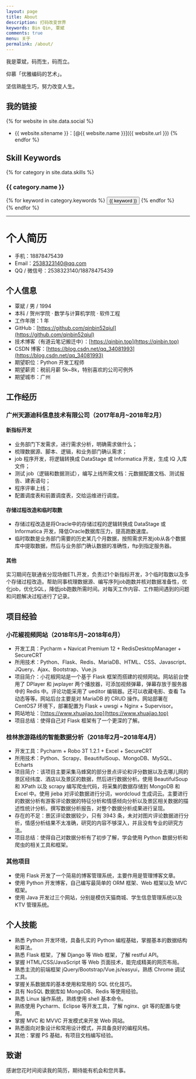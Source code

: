```yaml
---
layout: page
title: About
description: 打码改变世界
keywords: Bin Qin, 覃斌
comments: true
menu: 关于
permalink: /about/
---
```


我是覃斌，码而生，码而立。

仰慕「优雅编码的艺术」。

坚信熟能生巧，努力改变人生。

## 我的链接

{% for website in site.data.social %}
* {{ website.sitename }}：[@{{ website.name }}]({{ website.url }})
{% endfor %}

## Skill Keywords

{% for category in site.data.skills %}
### {{ category.name }}
<div class="btn-inline">
{% for keyword in category.keywords %}
<button class="btn btn-outline" type="button">{{ keyword }}</button>
{% endfor %}
</div>
{% endfor %}

--- 
# 个人简历

- 手机：18878475439
- Email：2538323140@qq.com
- QQ / 微信号：2538323140/18878475439

## 个人信息

 - 覃斌 / 男 / 1994
 - 本科 / 贺州学院 · 数学与计算机学院 · 软件工程
 - 工作年限：1 年
 - GitHub：[https://github.com/qinbin52qiul](https://github.com/qinbin52qiul)
 - 技术博客（有道云笔记搬迁中）：[https://qinbin.top](https://qinbin.top)
 - CSDN 博客：[https://blog.csdn.net/qq_34081993](https://blog.csdn.net/qq_34081993)
 - 期望职位：Python 开发工程师
 - 期望薪资：税前月薪 5k~8k，特别喜欢的公司可例外
 - 期望城市：广州


## 工作经历

### 广州天源迪科信息技术有限公司（2017年8月~2018年2月）

#### 新指标开发

- 业务部门下发需求，进行需求分析，明确需求做什么；
- 梳理数据源、脚本、逻辑，和业务部门确认需求；
- job 程序开发，将逻辑转换成 DataStage 或 Informatica 开发，生成 IQ 入库文件；
- 测试 job（逻辑和数据测试），编写上线所需文档：元数据配置文档、测试报告、建表语句；
- 程序评审上线；
- 配置调度表和前置调度表，交给运维进行调度。


#### 存储过程改造和临时取数

- 存储过程改造是将Oracle中的存储过程的逻辑转换成 DataStage 或 Informatica 开发，降低Oracle数据库压力，提高跑数速度。
- 临时取数是业务部门需要的历史某几个月数据，按照需求开发job从各个数据库中提取数据，然后与业务部门确认数据的准确性，ftp到指定服务器。

#### 其他

实习期间在联通省分现场做ETL开发，负责过1个新指标开发，3个临时取数以及多个存储过程改造。帮助同事梳理数据源、编写序列job跑数并核对数据准备性，优化job，优化SQL，降低job跑数所需时间。对每天工作内容、工作期间遇到的问题和问题解决过程进行了记录。


## 项目经验


### 小花椒视频网站（2018年5月~2018年6月）

 - 开发工具：Pycharm + Navicat Premium 12 + RedisDesktopManager + SecureCRT
 - 所用技术：Python、Flask、Redis、MariaDB、HTML、CSS、Javascript、JQuery、Ajax、Bootstrap、Vue.js
 - 项目简介：小花椒网站是一个基于 Flask 框架而搭建的视频网站。网站前台使用了 DPlayer 和 jwplayer 两个播放器，可添加视频弹幕，弹幕存放于服务器中的 Redis 中。评论功能采用了 ueditor 编辑器。还可以收藏电影、查看 Ta 动态等等。网站后台主要是对 MariaDB 的 CRUD 操作。网站部署在 CentOS7 环境下，部署配置为 Flask + uwsgi + Nginx + Supervisor。
- 网站地址：[https://www.xhuajiao.top](https://www.xhuajiao.top)
- 项目总结：使得自己对 Flask 框架有了一个更深的了解。

### 桂林旅游路线的智能数据分析（2018年2月~2018年4月）

 - 开发工具：Pycharm + Robo 3T 1.2.1 + Excel + SecureCRT
 - 所用技术：Python、Scrapy、BeautifulSoup、MongoDB、MySQL、Echarts
 - 项目简介：该项目主要采集马蜂窝的部分景点评论和评分数据以及去哪儿网的景区经纬度、酒店以及景区的数据，然后进行数据分析。使用 BeautifulSoup 和 XPath 以及 scrapy 编写爬虫代码，将采集的数据存储到 MongoDB 和 Excel 中。使用 jieba 对评论数据进行分词，wordcloud 生成词云。主要进行的数据分析有游客评论数据的特征分析和情感倾向分析以及景区相关数据的描述性统计分析。撰写数据分析报告，对整个数据分析成果进行呈现。
- 存在的不足：景区评论数据较少，只有 3943 条，未对对图片评论数据进行分析，情感分析结果不太准确，研究的内容不够深入，并且没有专业的研究方法。
- 项目总结：使得自己对数据分析有了初步了解，学会使用 Python 数据分析和爬虫的相关工具和框架。

### 其他项目

- 使用 Flask 开发了一个简易的博客管理系统，主要作用是管理博客文章。
- 使用 Python 开发博客，自己编写最简单的 ORM 框架、Web 框架以及 MVC 框架。
- 使用 Java 开发过三个网站，分别是模仿天猫商城、学生信息管理系统以及 KTV 管理系统。



## 个人技能

- 熟悉 Python 开发环境，具备扎实的 Python 编程基础，掌握基本的数据结构和算法。
- 熟悉 Flask 框架，了解 Django 等 Web 框架，了解 restful API。
- 掌握 HTML/CSS/JavaScript 等 Web 页面技术，能完成精美的网页布局。
- 熟悉主流的前端框架 jQuery/Bootstrap/Vue.js/easyui，熟练 Chrome 调试工具。
- 掌握关系数据库的基本使用和常用的 SQL 优化技巧。
- 具有 NoSQL 数据库如 MongoDB、Redis 等使用经验。
- 熟悉 Linux 操作系统，熟练使用 shell 基本命令。
- 熟练使用 Pycharm、Eclipse 等开发工具，了解 nginx、git 等的配置与使用。
- 掌握 MVC 和 MVVC 开发模式来开发 Web 网站。
- 熟悉面向对象设计和常用设计模式，并具备良好的编程风格。
- 其他：掌握 PS 基础，有项目文档编写经验。


## 致谢
感谢您花时间阅读我的简历，期待能有机会和您共事。

